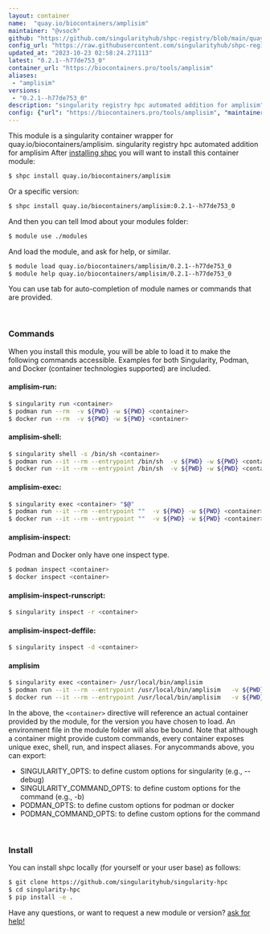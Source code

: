 ```yaml
---
layout: container
name:  "quay.io/biocontainers/amplisim"
maintainer: "@vsoch"
github: "https://github.com/singularityhub/shpc-registry/blob/main/quay.io/biocontainers/amplisim/container.yaml"
config_url: "https://raw.githubusercontent.com/singularityhub/shpc-registry/main/quay.io/biocontainers/amplisim/container.yaml"
updated_at: "2023-10-23 02:58:24.271113"
latest: "0.2.1--h77de753_0"
container_url: "https://biocontainers.pro/tools/amplisim"
aliases:
 - "amplisim"
versions:
 - "0.2.1--h77de753_0"
description: "singularity registry hpc automated addition for amplisim"
config: {"url": "https://biocontainers.pro/tools/amplisim", "maintainer": "@vsoch", "description": "singularity registry hpc automated addition for amplisim", "latest": {"0.2.1--h77de753_0": "sha256:f598183be49b0f5787c8df70a06585acb551f7582a28d203822a502311b46ba7"}, "tags": {"0.2.1--h77de753_0": "sha256:f598183be49b0f5787c8df70a06585acb551f7582a28d203822a502311b46ba7"}, "docker": "quay.io/biocontainers/amplisim", "aliases": {"amplisim": "/usr/local/bin/amplisim"}}
---
```


This module is a singularity container wrapper for quay.io/biocontainers/amplisim.
singularity registry hpc automated addition for amplisim
After [installing shpc](#install) you will want to install this container module:


```bash
$ shpc install quay.io/biocontainers/amplisim
```

Or a specific version:

```bash
$ shpc install quay.io/biocontainers/amplisim:0.2.1--h77de753_0
```

And then you can tell lmod about your modules folder:

```bash
$ module use ./modules
```

And load the module, and ask for help, or similar.

```bash
$ module load quay.io/biocontainers/amplisim/0.2.1--h77de753_0
$ module help quay.io/biocontainers/amplisim/0.2.1--h77de753_0
```

You can use tab for auto-completion of module names or commands that are provided.

<br>

### Commands

When you install this module, you will be able to load it to make the following commands accessible.
Examples for both Singularity, Podman, and Docker (container technologies supported) are included.

#### amplisim-run:

```bash
$ singularity run <container>
$ podman run --rm  -v ${PWD} -w ${PWD} <container>
$ docker run --rm  -v ${PWD} -w ${PWD} <container>
```

#### amplisim-shell:

```bash
$ singularity shell -s /bin/sh <container>
$ podman run --it --rm --entrypoint /bin/sh  -v ${PWD} -w ${PWD} <container>
$ docker run --it --rm --entrypoint /bin/sh  -v ${PWD} -w ${PWD} <container>
```

#### amplisim-exec:

```bash
$ singularity exec <container> "$@"
$ podman run --it --rm --entrypoint ""  -v ${PWD} -w ${PWD} <container> "$@"
$ docker run --it --rm --entrypoint ""  -v ${PWD} -w ${PWD} <container> "$@"
```

#### amplisim-inspect:

Podman and Docker only have one inspect type.

```bash
$ podman inspect <container>
$ docker inspect <container>
```

#### amplisim-inspect-runscript:

```bash
$ singularity inspect -r <container>
```

#### amplisim-inspect-deffile:

```bash
$ singularity inspect -d <container>
```


#### amplisim

```bash
$ singularity exec <container> /usr/local/bin/amplisim
$ podman run --it --rm --entrypoint /usr/local/bin/amplisim   -v ${PWD} -w ${PWD} <container> -c " $@"
$ docker run --it --rm --entrypoint /usr/local/bin/amplisim   -v ${PWD} -w ${PWD} <container> -c " $@"
```



In the above, the `<container>` directive will reference an actual container provided
by the module, for the version you have chosen to load. An environment file in the
module folder will also be bound. Note that although a container
might provide custom commands, every container exposes unique exec, shell, run, and
inspect aliases. For anycommands above, you can export:

 - SINGULARITY_OPTS: to define custom options for singularity (e.g., --debug)
 - SINGULARITY_COMMAND_OPTS: to define custom options for the command (e.g., -b)
 - PODMAN_OPTS: to define custom options for podman or docker
 - PODMAN_COMMAND_OPTS: to define custom options for the command

<br>

### Install

You can install shpc locally (for yourself or your user base) as follows:

```bash
$ git clone https://github.com/singularityhub/singularity-hpc
$ cd singularity-hpc
$ pip install -e .
```

Have any questions, or want to request a new module or version? [ask for help!](https://github.com/singularityhub/singularity-hpc/issues)